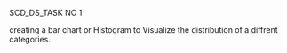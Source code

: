 SCD_DS_TASK NO 1

creating a bar chart or Histogram to Visualize the distribution of a diffrent categories.

